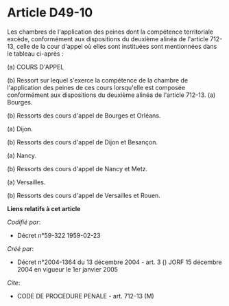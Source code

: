 # Article D49-10

Les chambres de l'application des peines dont la compétence territoriale excède, conformément aux dispositions du deuxième
alinéa de l'article 712-13, celle de la cour d'appel où elles sont instituées sont mentionnées dans le tableau ci-après :

(a) COURS D'APPEL

(b) Ressort sur lequel s'exerce la compétence de la chambre de l'application des peines de ces cours lorsqu'elle est composée
conformément aux dispositions du deuxième alinéa de l'article 712-13. (a) Bourges.

(b) Ressorts des cours d'appel de Bourges et Orléans.

(a) Dijon.

(b) Ressorts des cours d'appel de Dijon et Besançon.

(a) Nancy.

(b) Ressorts des cours d'appel de Nancy et Metz.

(a) Versailles.

(b) Ressorts des cours d'appel de Versailles et Rouen.

**Liens relatifs à cet article**

_Codifié par_:

  - Décret n°59-322 1959-02-23

_Créé par_:

  - Décret n°2004-1364 du 13 décembre 2004 - art. 3 () JORF 15 décembre 2004 en vigueur le 1er janvier 2005

_Cite_:

  - CODE DE PROCEDURE PENALE - art. 712-13 (M)
